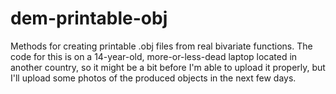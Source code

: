 # dem-printable-obj
Methods for creating printable .obj files from real bivariate functions. The code for this is on a 14-year-old, more-or-less-dead laptop located in another country, so it might be a bit before I'm able to upload it properly, but I'll upload some photos of the produced objects in the next few days.
